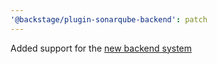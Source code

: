 ```yaml
---
'@backstage/plugin-sonarqube-backend': patch
---
```


Added support for the [new backend system](https://backstage.io/docs/backend-system/)
